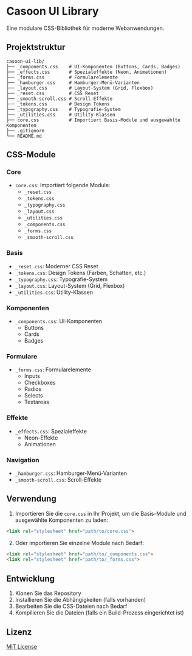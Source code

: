 # Casoon UI Library

Eine modulare CSS-Bibliothek für moderne Webanwendungen.

## Projektstruktur

```
casoon-ui-lib/
├── _components.css    # UI-Komponenten (Buttons, Cards, Badges)
├── _effects.css       # Spezialeffekte (Neon, Animationen)
├── _forms.css         # Formularelemente
├── _hamburger.css     # Hamburger-Menü-Varianten
├── _layout.css        # Layout-System (Grid, Flexbox)
├── _reset.css         # CSS Reset
├── _smooth-scroll.css # Scroll-Effekte
├── _tokens.css        # Design Tokens
├── _typography.css    # Typografie-System
├── _utilities.css     # Utility-Klassen
├── core.css           # Importiert Basis-Module und ausgewählte Komponenten
├── .gitignore
└── README.md
```

## CSS-Module

### Core
- `core.css`: Importiert folgende Module:
  - `_reset.css`
  - `_tokens.css`
  - `_typography.css`
  - `_layout.css`
  - `_utilities.css`
  - `_components.css`
  - `_forms.css`
  - `_smooth-scroll.css`

### Basis
- `_reset.css`: Moderner CSS Reset
- `_tokens.css`: Design Tokens (Farben, Schatten, etc.)
- `_typography.css`: Typografie-System
- `_layout.css`: Layout-System (Grid, Flexbox)
- `_utilities.css`: Utility-Klassen

### Komponenten
- `_components.css`: UI-Komponenten
  - Buttons
  - Cards
  - Badges

### Formulare
- `_forms.css`: Formularelemente
  - Inputs
  - Checkboxes
  - Radios
  - Selects
  - Textareas

### Effekte
- `_effects.css`: Spezialeffekte
  - Neon-Effekte
  - Animationen

### Navigation
- `_hamburger.css`: Hamburger-Menü-Varianten
- `_smooth-scroll.css`: Scroll-Effekte

## Verwendung

1. Importieren Sie die `core.css` in Ihr Projekt, um die Basis-Module und ausgewählte Komponenten zu laden:
```html
<link rel="stylesheet" href="path/to/core.css">
```

2. Oder importieren Sie einzelne Module nach Bedarf:
```html
<link rel="stylesheet" href="path/to/_components.css">
<link rel="stylesheet" href="path/to/_forms.css">
```

## Entwicklung

1. Klonen Sie das Repository
2. Installieren Sie die Abhängigkeiten (falls vorhanden)
3. Bearbeiten Sie die CSS-Dateien nach Bedarf
4. Kompilieren Sie die Dateien (falls ein Build-Prozess eingerichtet ist)

## Lizenz

[MIT License](LICENSE)
